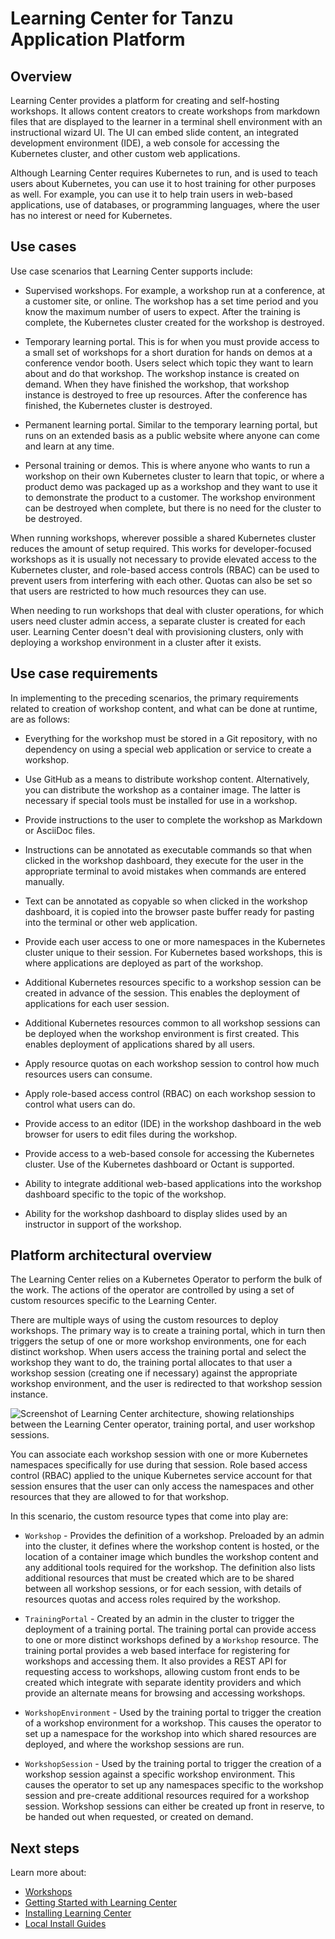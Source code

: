 # Learning Center for Tanzu Application Platform

## <a id="overview"></a>Overview

Learning Center provides a platform for creating and self-hosting workshops. It allows content creators to create workshops from markdown files that are displayed to the learner in a terminal shell environment with an instructional wizard UI. The UI can embed slide content, an integrated development environment (IDE), a web console for accessing the Kubernetes cluster, and other custom web applications.

Although Learning Center requires
Kubernetes to run, and is used to teach users about Kubernetes, you can use it to host training for other
purposes as well. For example, you can use it to help train users in web-based applications, use of databases, or
programming languages, where the user has no interest or need for Kubernetes.

## <a id="use-cases"></a>Use cases

Use case scenarios that Learning Center supports include:

- Supervised workshops. For example, a workshop run at a conference, at a customer site, or online.
  The workshop has a set time period and you know the maximum number of users to expect. After the training is complete, the Kubernetes cluster created for the workshop is destroyed.

- Temporary learning portal. This is for when you must provide access to a small set of workshops for a short duration for hands on demos at a conference vendor booth. Users select which topic they want to learn about and do that workshop. The workshop instance is created on demand. When they have finished the workshop, that workshop instance is destroyed to free up resources. After the conference has finished, the Kubernetes cluster is destroyed.

- Permanent learning portal. Similar to the temporary learning portal, but runs on an extended basis as a public
  website where anyone can come and learn at any time.

- Personal training or demos. This is where anyone who wants to run a workshop on their own Kubernetes cluster to learn that
  topic, or where a product demo was packaged up as a workshop and they want to use it to demonstrate the product to a
  customer. The workshop environment can be destroyed when complete, but there is no need for the cluster to be destroyed.

When running workshops, wherever possible a shared Kubernetes cluster reduces the amount of setup required. This works for developer-focused workshops as it is usually not necessary to provide elevated access to the
Kubernetes cluster, and role-based access controls (RBAC) can be used to prevent users from interfering with each other.
Quotas can also be set so that users are restricted to how much resources they can use.

When needing to run workshops that deal with cluster operations, for which users need cluster admin access,
a separate cluster is created for each user. Learning Center doesn't deal with provisioning clusters, only with
deploying a workshop environment in a cluster after it exists.

## <a id="use-cases-requirements"></a>Use case requirements

In implementing to the preceding scenarios, the primary requirements related to creation of workshop content, and what can be done at runtime, are as follows:

- Everything for the workshop must be stored in a Git repository, with no dependency on using a special
  web application or service to create a workshop.

- Use GitHub as a means to distribute workshop content. Alternatively, you can distribute the workshop as a
  container image. The latter is necessary if special tools must be installed for use in a workshop.

- Provide instructions to the user to complete the workshop as Markdown or AsciiDoc files.

- Instructions can be annotated as executable commands so that when clicked in the workshop dashboard, they execute for the user in the appropriate terminal to avoid mistakes when commands are entered manually.

- Text can be annotated as copyable so when clicked in the workshop dashboard, it is copied into the
  browser paste buffer ready for pasting into the terminal or other web application.

- Provide each user access to one or more namespaces in the Kubernetes cluster unique to their session. For Kubernetes based workshops, this is where applications are deployed as part of the workshop.

- Additional Kubernetes resources specific to a workshop session can be created in advance of the session. This enables the deployment of applications for each user session.

- Additional Kubernetes resources common to all workshop sessions can be deployed when the workshop environment
  is first created. This enables deployment of applications shared by all users.

- Apply resource quotas on each workshop session to control how much resources users can consume.

- Apply role-based access control (RBAC) on each workshop session to control what users can do.

- Provide access to an editor (IDE) in the workshop dashboard in the web browser for users to edit
  files during the workshop.

- Provide access to a web-based console for accessing the Kubernetes cluster. Use of the Kubernetes dashboard
  or Octant is supported.

- Ability to integrate additional web-based applications into the workshop dashboard specific to the topic of the workshop.

- Ability for the workshop dashboard to display slides used by an instructor in support of the workshop.

## <a id="arch-overview"></a>Platform architectural overview

The Learning Center relies on a Kubernetes Operator to perform the bulk of the work. The actions of the operator are
controlled by using a set of custom resources specific to the Learning Center.

There are multiple ways of using the custom resources to deploy workshops. The primary way is to create a training
portal, which in turn then triggers the setup of one or more workshop environments, one for each distinct workshop.
When users access the training portal and select the workshop they want to do, the training portal allocates to that
user a workshop session (creating one if necessary) against the appropriate workshop environment, and the user is
redirected to that workshop session instance.

![Screenshot of Learning Center architecture, showing relationships between the Learning Center operator, training portal, and user workshop sessions.](../learning-center/about-learning-center/images/architectural-overview.png)

You can associate each workshop session with one or more Kubernetes namespaces specifically for use during that session.
Role based access control (RBAC) applied to the unique Kubernetes service account for that session ensures that the
user can only access the namespaces and other resources that they are allowed to for that workshop.

In this scenario, the custom resource types that come into play are:

- `Workshop` - Provides the definition of a workshop. Preloaded by an admin into the cluster, it defines
  where the workshop content is hosted, or the location of a container image which bundles the workshop content and any
  additional tools required for the workshop. The definition also lists additional resources that must be created
  which are to be shared between all workshop sessions, or for each session, with details of resources quotas and
  access roles required by the workshop.

- `TrainingPortal` - Created by an admin in the cluster to trigger the deployment of a training portal. The
  training portal can provide access to one or more distinct workshops defined by a `Workshop` resource. The training
  portal provides a web based interface for registering for workshops and accessing them. It also provides a REST API
  for requesting access to workshops, allowing custom front ends to be created which integrate with separate identity
  providers and which provide an alternate means for browsing and accessing workshops.

- `WorkshopEnvironment` - Used by the training portal to trigger the creation of a workshop environment for a
  workshop. This causes the operator to set up a namespace for the workshop into which shared resources are deployed,
  and where the workshop sessions are run.

- `WorkshopSession` - Used by the training portal to trigger the creation of a workshop session against a specific
  workshop environment. This causes the operator to set up any namespaces specific to the workshop session and pre-create
  additional resources required for a workshop session. Workshop sessions can either be created up front in reserve, to be handed out when requested, or created on demand.

## <a id="next-steps"></a>Next steps

Learn more about:

- [Workshops](workshop-content/about.md)
- [Getting Started with Learning Center](getting-started/about.md)
- [Installing Learning Center](../learning-center/install-learning-center.md)
- [Local Install Guides](local-install-guides/about.md)